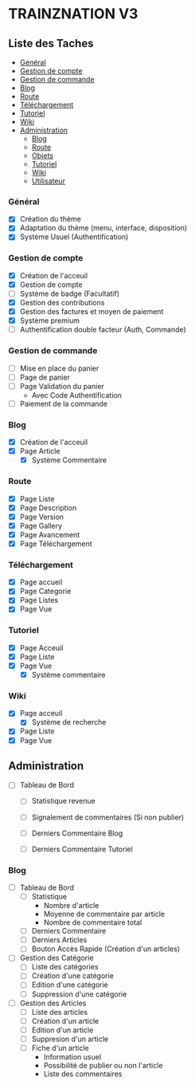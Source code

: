 # TRAINZNATION V3

## Liste des Taches

- [Général](#general)
- [Gestion de compte](#account)
- [Gestion de commande](#checkout)
- [Blog](#blog)
- [Route](#route)
- [Téléchargement](#download)
- [Tutoriel](#tutoriel)
- [Wiki](#wiki)
- [Administration](#admin)
    - [Blog](#admin_blog)
    - [Route](#admin_route)
    - [Objets](#admin_objets)
    - [Tutoriel](#admin_tutoriel)
    - [Wiki](#admin_wiki)
    - [Utilisateur](#admin_user)

### Général <a id='general'></a>

- [x] Création du thème
- [x] Adaptation du thème (menu, interface, disposition)
- [x] Système Usuel (Authentification)

### Gestion de compte <a id='account'></a>

- [x] Création de l'acceuil
- [x] Gestion de compte
- [ ] Système de badge (Facultatif)
- [x] Gestion des contributions
- [x] Gestion des factures et moyen de paiement
- [x] Système premium
- [ ] Authentification double facteur (Auth, Commande)

### Gestion de commande <a id='checkout'></a>

- [ ] Mise en place du panier
- [ ] Page de panier
- [ ] Page Validation du panier
    - Avec Code Authentification
- [ ] Paiement de la commande    

### Blog <a id='blog'></a>

- [x] Création de l'acceuil
- [x] Page Article
    - [x] Système Commentaire
    
### Route <a id='route'></a>

- [x] Page Liste   
- [x] Page Description   
- [x] Page Version   
- [x] Page Gallery  
- [x] Page Avancement  
- [x] Page Téléchargement

### Téléchargement <a id='download'></a>

- [x] Page accueil
- [x] Page Categorie
- [x] Page Listes
- [x] Page Vue

### Tutoriel <a id='tutoriel'></a>

- [x] Page Acceuil
- [x] Page Liste
- [x] Page Vue
    - [x] Système commentaire
    
### Wiki <a id='wiki'></a>

- [x] Page acceuil
    - [x] Système de recherche
- [x] Page Liste        
- [x] Page Vue       

## Administration <a id='admin'></a>
- [ ] Tableau de Bord
    - [ ] Statistique revenue
    - [ ] Signalement de commentaires (Si non publier)
    - [ ] Derniers Commentaire Blog
    - [ ] Derniers Commentaire Tutoriel
    
    
### Blog <a id='admin_blog'></a> 
- [ ] Tableau de Bord
    - [ ] Statistique
        - Nombre d'article
        - Moyenne de commentaire par article
        - Nombre de commentaire total
    - [ ] Derniers Commentaire
    - [ ] Derniers Articles
    - [ ] Bouton Accès Rapide (Création d'un articles)
    
- [ ] Gestion des Catégorie
    - [ ] Liste des catégories
    - [ ] Création d'une catégorie    
    - [ ] Edition d'une catégorie    
    - [ ] Suppression d'une catégorie   
    
- [ ] Gestion des Articles
    - [ ] Liste des articles
    - [ ] Création d'un article     
    - [ ] Edition d'un article     
    - [ ] Suppresion d'un article     
    - [ ] Fiche d'un article
        - Information usuel
        - Possibilité de publier ou non l'article
        - Liste des commentaires     
        

  
